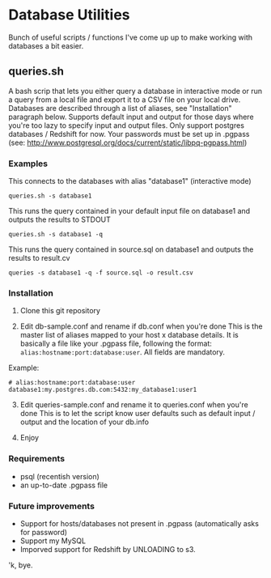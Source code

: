 # Database Utilities

Bunch of useful scripts / functions I've come up up to make working with databases a bit easier.

## queries.sh

A bash scrip that lets you either query a database in interactive mode or run a query from a local file and export it to a CSV file on your local drive.
Databases are described through a list of aliases, see "Installation" paragraph below. 
Supports default input and output for those days where you're too lazy to specify input and output files.
Only support postgres databases / Redshift for now. Your passwords must be set up in .pgpass (see: http://www.postgresql.org/docs/current/static/libpq-pgpass.html)

### Examples

This connects to the databases with alias "database1" (interactive mode)
```
queries.sh -s database1
```

This runs the query contained in your default input file on database1 and outputs the results to STDOUT
```
queries.sh -s database1 -q
```

This runs the query contained in source.sql on database1 and outputs the results to result.cv
```
queries -s database1 -q -f source.sql -o result.csv
```

### Installation

1. Clone this git repository

2. Edit db-sample.conf and rename if db.conf when you're done
This is the master list of aliases mapped to your host x database details.
It is basically a file like your .pgpass file, following the format: `alias:hostname:port:database:user`. 
All fields are mandatory.

Example:
```
# alias:hostname:port:database:user
database1:my.postgres.db.com:5432:my_database1:user1
```
3. Edit queries-sample.conf and rename it to queries.conf when you're done
This is to let the script know user defaults such as default input / output and the location of your db.info

4. Enjoy

### Requirements
+ psql (recentish version)
+ an up-to-date .pgpass file

### Future improvements
+ Support for hosts/databases not present in .pgpass (automatically asks for password)
+ Support my MySQL
+ Imporved support for Redshift by UNLOADING to s3.

'k, bye.
